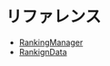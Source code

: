 # リファレンス
- [RankingManager](https://github.com/sofmelauncher/UnityGameRanking/blob/develop/reference/RankingManager.md)
- [RankignData](https://github.com/sofmelauncher/UnityGameRanking/blob/develop/reference/RankingData.md)